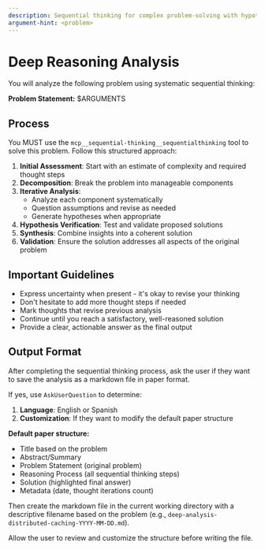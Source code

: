 ```yaml
---
description: Sequential thinking for complex problem-solving with hypothesis generation. Triggers: deep analysis, step by step, algorithm design, trade-offs, architectural decision, ultrathink
argument-hint: <problem>
---
```


# Deep Reasoning Analysis

You will analyze the following problem using systematic sequential thinking:

**Problem Statement:** $ARGUMENTS

## Process

You MUST use the `mcp__sequential-thinking__sequentialthinking` tool to solve this problem. Follow this structured approach:

1. **Initial Assessment**: Start with an estimate of complexity and required thought steps
2. **Decomposition**: Break the problem into manageable components
3. **Iterative Analysis**:
   - Analyze each component systematically
   - Question assumptions and revise as needed
   - Generate hypotheses when appropriate
4. **Hypothesis Verification**: Test and validate proposed solutions
5. **Synthesis**: Combine insights into a coherent solution
6. **Validation**: Ensure the solution addresses all aspects of the original problem

## Important Guidelines

- Express uncertainty when present - it's okay to revise your thinking
- Don't hesitate to add more thought steps if needed
- Mark thoughts that revise previous analysis
- Continue until you reach a satisfactory, well-reasoned solution
- Provide a clear, actionable answer as the final output

## Output Format

After completing the sequential thinking process, ask the user if they want to save the analysis as a markdown file in paper format.

If yes, use `AskUserQuestion` to determine:

1. **Language**: English or Spanish
2. **Customization**: If they want to modify the default paper structure

**Default paper structure:**

- Title based on the problem
- Abstract/Summary
- Problem Statement (original problem)
- Reasoning Process (all sequential thinking steps)
- Solution (highlighted final answer)
- Metadata (date, thought iterations count)

Then create the markdown file in the current working directory with a descriptive filename based on the problem (e.g., `deep-analysis-distributed-caching-YYYY-MM-DD.md`).

Allow the user to review and customize the structure before writing the file.
